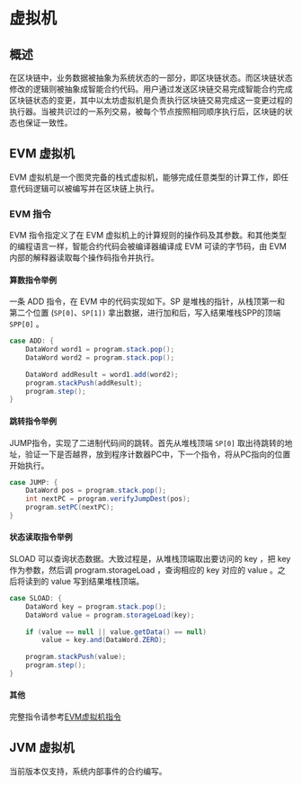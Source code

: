 # 虚拟机

## 概述

在区块链中，业务数据被抽象为系统状态的一部分，即区块链状态。而区块链状态修改的逻辑则被抽象成智能合约代码。用户通过发送区块链交易完成智能合约完成区块链状态的变更，其中以太坊虚拟机是负责执行区块链交易完成这一变更过程的执行器。当被共识过的一系列交易，被每个节点按照相同顺序执行后，区块链的状态也保证一致性。

## EVM 虚拟机

EVM 虚拟机是一个图灵完备的栈式虚拟机，能够完成任意类型的计算工作，即任意代码逻辑可以被编写并在区块链上执行。

### EVM 指令

EVM 指令指定义了在 EVM 虚拟机上的计算规则的操作码及其参数。和其他类型的编程语言一样，智能合约代码会被编译器编译成 EVM 可读的字节码，由 EVM 内部的解释器读取每个操作码指令并执行。

#### 算数指令举例

一条 ADD 指令，在 EVM 中的代码实现如下。SP 是堆栈的指针，从栈顶第一和第二个位置 (`SP[0]`、`SP[1])` 拿出数据，进行加和后，写入结果堆栈SPP的顶端 `SPP[0]` 。

```java
case ADD: {
    DataWord word1 = program.stack.pop();
    DataWord word2 = program.stack.pop();
 
    DataWord addResult = word1.add(word2);
    program.stackPush(addResult);
    program.step();
}
```

#### 跳转指令举例

JUMP指令，实现了二进制代码间的跳转。首先从堆栈顶端 `SP[0]` 取出待跳转的地址，验证一下是否越界，放到程序计数器PC中，下一个指令，将从PC指向的位置开始执行。

```java
case JUMP: {
    DataWord pos = program.stack.pop();
    int nextPC = program.verifyJumpDest(pos);
    program.setPC(nextPC);
}
```

#### 状态读取指令举例

SLOAD 可以查询状态数据。大致过程是，从堆栈顶端取出要访问的 key ，把 key 作为参数，然后调 program.storageLoad ，查询相应的 key 对应的 value 。之后将读到的 value 写到结果堆栈顶端。

```java
case SLOAD: {
    DataWord key = program.stack.pop();
    DataWord value = program.storageLoad(key);
  
    if (value == null || value.getData() == null)
        value = key.and(DataWord.ZERO);
 
    program.stackPush(value);
    program.step();
}
```
#### 其他
完整指令请参考[EVM虚拟机指令](https://www.evm.codes/)
## JVM 虚拟机
当前版本仅支持，系统内部事件的合约编写。